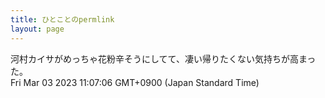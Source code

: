 ```yaml
---
title: ひとことのpermlink
layout: page
---
```

<div class="box" dt="1677809226132">
  河村カイサがめっちゃ花粉辛そうにしてて、凄い帰りたくない気持ちが高まった。
  <div class="content is-small">Fri Mar 03 2023 11:07:06 GMT+0900 (Japan Standard Time)</div>
</div>